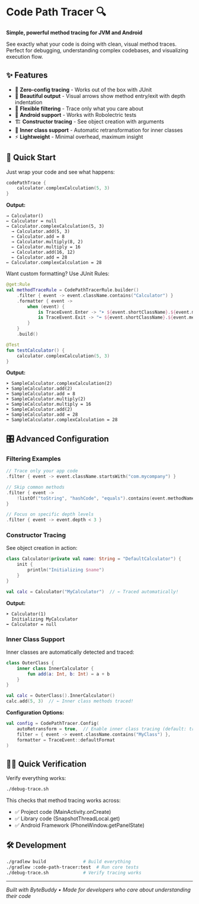 # Code Path Tracer 🔍

**Simple, powerful method tracing for JVM and Android**

See exactly what your code is doing with clean, visual method traces. Perfect for debugging, understanding complex codebases, and visualizing execution flow.

## ✨ Features

- 🎯 **Zero-config tracing** - Works out of the box with JUnit
- 🎨 **Beautiful output** - Visual arrows show method entry/exit with depth indentation
- 🔧 **Flexible filtering** - Trace only what you care about
- 📱 **Android support** - Works with Robolectric tests
- 🏗️ **Constructor tracing** - See object creation with arguments
- 🔄 **Inner class support** - Automatic retransformation for inner classes
- ⚡ **Lightweight** - Minimal overhead, maximum insight

## 🚀 Quick Start

Just wrap your code and see what happens:

```kotlin
codePathTrace {
    calculator.complexCalculation(5, 3)
}
```

**Output:**
```
→ Calculator()
← Calculator = null
→ Calculator.complexCalculation(5, 3)
  → Calculator.add(5, 3)
  ← Calculator.add = 8
  → Calculator.multiply(8, 2)
  ← Calculator.multiply = 16
  → Calculator.add(16, 12)
  ← Calculator.add = 28
← Calculator.complexCalculation = 28
```

Want custom formatting? Use JUnit Rules:

```kotlin
@get:Rule
val methodTraceRule = CodePathTracerRule.builder()
    .filter { event -> event.className.contains("Calculator") }
    .formatter { event -> 
        when (event) {
            is TraceEvent.Enter -> "➤ ${event.shortClassName}.${event.methodName}(${event.args.size})"
            is TraceEvent.Exit -> "⬅ ${event.shortClassName}.${event.methodName} = ${event.returnValue}"
        }
    }
    .build()

@Test
fun testCalculator() {
    calculator.complexCalculation(5, 3)
}
```

**Output:**
```
➤ SampleCalculator.complexCalculation(2)
➤ SampleCalculator.add(2)
⬅ SampleCalculator.add = 8
➤ SampleCalculator.multiply(2) 
⬅ SampleCalculator.multiply = 16
➤ SampleCalculator.add(2)
⬅ SampleCalculator.add = 28
⬅ SampleCalculator.complexCalculation = 28
```

## 🎛️ Advanced Configuration

### Filtering Examples

```kotlin
// Trace only your app code
.filter { event -> event.className.startsWith("com.mycompany") }

// Skip common methods
.filter { event -> 
    !listOf("toString", "hashCode", "equals").contains(event.methodName)
}

// Focus on specific depth levels
.filter { event -> event.depth < 3 }
```

### Constructor Tracing

See object creation in action:

```kotlin
class Calculator(private val name: String = "DefaultCalculator") {
    init {
        println("Initializing $name")
    }
}

val calc = Calculator("MyCalculator")  // ← Traced automatically!
```

**Output:**
```
➤ Calculator(1)
  Initializing MyCalculator
⬅ Calculator = null
```

### Inner Class Support

Inner classes are automatically detected and traced:

```kotlin
class OuterClass {
    inner class InnerCalculator {
        fun add(a: Int, b: Int) = a + b
    }
}

val calc = OuterClass().InnerCalculator()
calc.add(5, 3)  // ← Inner class methods traced!
```

**Configuration Options:**

```kotlin
val config = CodePathTracer.Config(
    autoRetransform = true,  // Enable inner class tracing (default: true)
    filter = { event -> event.className.contains("MyClass") },
    formatter = TraceEvent::defaultFormat
)
```

## 🏃‍♂️ Quick Verification

Verify everything works:

```bash
./debug-trace.sh
```

This checks that method tracing works across:
- ✅ Project code (MainActivity.onCreate)  
- ✅ Library code (SnapshotThreadLocal.get)
- ✅ Android Framework (PhoneWindow.getPanelState)

## 🛠️ Development

```bash
./gradlew build              # Build everything
./gradlew :code-path-tracer:test  # Run core tests  
./debug-trace.sh             # Verify tracing works
```

---

*Built with ByteBuddy • Made for developers who care about understanding their code*